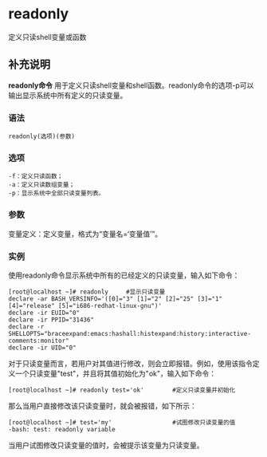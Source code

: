 readonly
===

定义只读shell变量或函数

## 补充说明

**readonly命令** 用于定义只读shell变量和shell函数。readonly命令的选项-p可以输出显示系统中所有定义的只读变量。

### 语法  

```
readonly(选项)(参数)
```

### 选项  

```
-f：定义只读函数；
-a：定义只读数组变量；
-p：显示系统中全部只读变量列表。
```

### 参数  

变量定义：定义变量，格式为“变量名=‘变量值’”。

### 实例  

使用readonly命令显示系统中所有的已经定义的只读变量，输入如下命令：

```
[root@localhost ~]# readonly     #显示只读变量
declare -ar BASH_VERSINFO='([0]="3" [1]="2" [2]="25" [3]="1" [4]="release" [5]="i686-redhat-linux-gnu")'
declare -ir EUID="0"
declare -ir PPID="31436"
declare -r SHELLOPTS="braceexpand:emacs:hashall:histexpand:history:interactive-comments:monitor"
declare -ir UID="0"
```

对于只读变量而言，若用户对其值进行修改，则会立即报错。例如，使用该指令定义一个只读变量"test"，并且将其值初始化为"ok"，输入如下命令：

```
[root@localhost ~]# readonly test='ok'        #定义只读变量并初始化 
```

那么当用户直接修改该只读变量时，就会被报错，如下所示：

```
[root@localhost ~]# test='my'                 #试图修改只读变量的值
-bash: test: readonly variable
```

当用户试图修改只读变量的值时，会被提示该变量为只读变量。


<!-- Linux命令行搜索引擎：https://jaywcjlove.github.io/linux-command/ -->